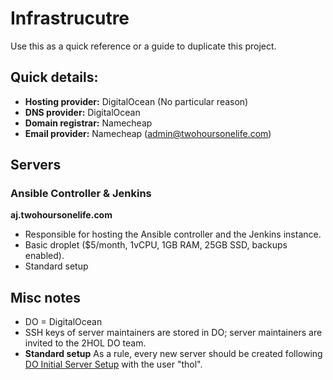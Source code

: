 # Infrastrucutre
Use this as a quick reference or a guide to duplicate this project.

## Quick details:
- **Hosting provider:** DigitalOcean (No particular reason)
- **DNS provider:** DigitalOcean
- **Domain registrar:** Namecheap
- **Email provider:** Namecheap (admin@twohoursonelife.com)

## Servers
### Ansible Controller & Jenkins
**aj.twohoursonelife.com**
- Responsible for hosting the Ansible controller and the Jenkins instance.
- Basic droplet ($5/month, 1vCPU, 1GB RAM, 25GB SSD, backups enabled).
- Standard setup

## Misc notes
- DO = DigitalOcean
- SSH keys of server maintainers are stored in DO; server maintainers are invited to the 2HOL DO team.
- **Standard setup** As a rule, every new server should be created following [DO Initial Server Setup](https://www.digitalocean.com/community/tutorials/initial-server-setup-with-ubuntu-18-04) with the user "thol".
